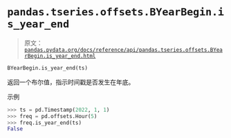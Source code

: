 # `pandas.tseries.offsets.BYearBegin.is_year_end`

> 原文：[`pandas.pydata.org/docs/reference/api/pandas.tseries.offsets.BYearBegin.is_year_end.html`](https://pandas.pydata.org/docs/reference/api/pandas.tseries.offsets.BYearBegin.is_year_end.html)

```py
BYearBegin.is_year_end(ts)
```

返回一个布尔值，指示时间戳是否发生在年底。

示例

```py
>>> ts = pd.Timestamp(2022, 1, 1)
>>> freq = pd.offsets.Hour(5)
>>> freq.is_year_end(ts)
False 
```
